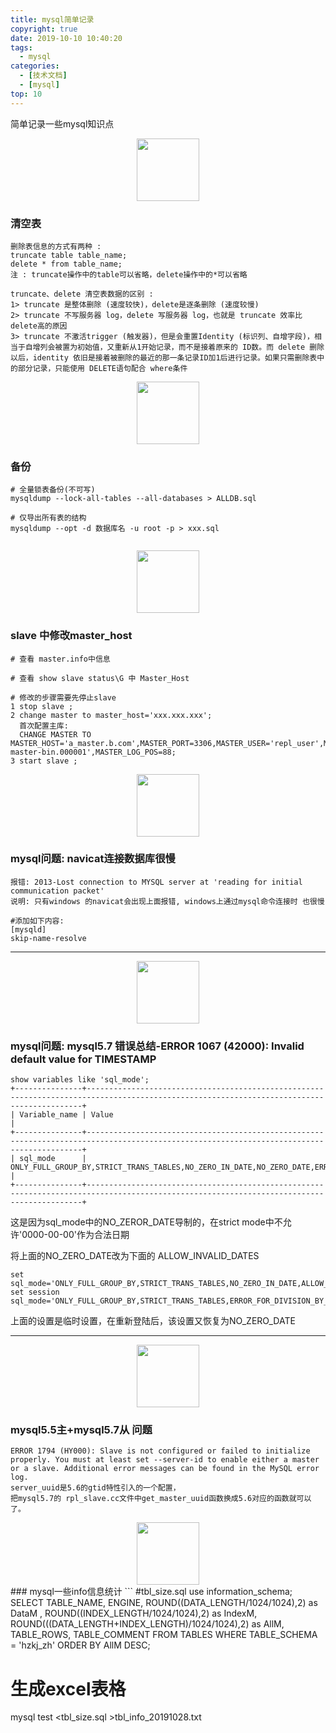 ```yaml
---
title: mysql简单记录
copyright: true
date: 2019-10-10 10:40:20
tags:
  - mysql
categories:
  - [技术文档]
  - [mysql]
top: 10
---
```

简单记录一些mysql知识点
<!-- more -->

<center>
<img src="http://zhangzw001.github.io/images/dockerniu.jpeg" width = "100" height = "100" style="border: 0"/>
</center>

### 清空表
```
删除表信息的方式有两种 :
truncate table table_name;
delete * from table_name;
注 : truncate操作中的table可以省略，delete操作中的*可以省略

truncate、delete 清空表数据的区别 :
1> truncate 是整体删除 (速度较快)，delete是逐条删除 (速度较慢)
2> truncate 不写服务器 log，delete 写服务器 log，也就是 truncate 效率比 delete高的原因
3> truncate 不激活trigger (触发器)，但是会重置Identity (标识列、自增字段)，相当于自增列会被置为初始值，又重新从1开始记录，而不是接着原来的 ID数。而 delete 删除以后，identity 依旧是接着被删除的最近的那一条记录ID加1后进行记录。如果只需删除表中的部分记录，只能使用 DELETE语句配合 where条件

```
<center>
<img src="http://zhangzw001.github.io/images/dockerniu.jpeg" width = "100" height = "100" style="border: 0"/>
</center>

### 备份
```
# 全量锁表备份(不可写)
mysqldump --lock-all-tables --all-databases > ALLDB.sql

# 仅导出所有表的结构
mysqldump --opt -d 数据库名 -u root -p > xxx.sql


```
<center>
<img src="http://zhangzw001.github.io/images/dockerniu.jpeg" width = "100" height = "100" style="border: 0"/>
</center>

### slave 中修改master_host
```
# 查看 master.info中信息

# 查看 show slave status\G 中 Master_Host

# 修改的步骤需要先停止slave
1 stop slave ;
2 change master to master_host='xxx.xxx.xxx';
  首次配置主库:
  CHANGE MASTER TO MASTER_HOST='a_master.b.com',MASTER_PORT=3306,MASTER_USER='repl_user',MASTER_PASSWORD='xxxx',MASTER_LOG_FILE='m1-master-bin.000001',MASTER_LOG_POS=88;
3 start slave ;
```



<center>
<img src="http://zhangzw001.github.io/images/dockerniu.jpeg" width = "100" height = "100" style="border: 0"/>
</center>

### mysql问题: navicat连接数据库很慢
```
报错: 2013-Lost connection to MYSQL server at 'reading for initial communication packet'
说明: 只有windows 的navicat会出现上面报错, windows上通过mysql命令连接时 也很慢

#添加如下内容:
[mysqld]
skip-name-resolve
```


---

<center>
<img src="http://zhangzw001.github.io/images/dockerniu.jpeg" width = "100" height = "100" style="border: 0"/>
</center>

### mysql问题: mysql5.7 错误总结-ERROR 1067 (42000): Invalid default value for TIMESTAMP
```
show variables like 'sql_mode';
+---------------+-------------------------------------------------------------------------------------------------------------------------------------------+
| Variable_name | Value                                                                                                                                     |
+---------------+-------------------------------------------------------------------------------------------------------------------------------------------+
| sql_mode      | ONLY_FULL_GROUP_BY,STRICT_TRANS_TABLES,NO_ZERO_IN_DATE,NO_ZERO_DATE,ERROR_FOR_DIVISION_BY_ZERO,NO_AUTO_CREATE_USER,NO_ENGINE_SUBSTITUTION |
+---------------+-------------------------------------------------------------------------------------------------------------------------------------------+
```
这是因为sql_mode中的NO_ZEROR_DATE导制的，在strict mode中不允许'0000-00-00'作为合法日期

将上面的NO_ZERO_DATE改为下面的 ALLOW_INVALID_DATES
```
set sql_mode='ONLY_FULL_GROUP_BY,STRICT_TRANS_TABLES,NO_ZERO_IN_DATE,ALLOW_INVALID_DATES,ERROR_FOR_DIVISION_BY_ZERO,NO_AUTO_CREATE_USER,NO_ENGINE_SUBSTITUTION';
set session  sql_mode='ONLY_FULL_GROUP_BY,STRICT_TRANS_TABLES,ERROR_FOR_DIVISION_BY_ZERO,NO_AUTO_CREATE_USER,NO_ENGINE_SUBSTITUTION';

```
上面的设置是临时设置，在重新登陆后，该设置又恢复为NO_ZERO_DATE

---

<center>
<img src="http://zhangzw001.github.io/images/dockerniu.jpeg" width = "100" height = "100" style="border: 0"/>
</center>

### mysql5.5主+mysql5.7从 问题
```
ERROR 1794 (HY000): Slave is not configured or failed to initialize properly. You must at least set --server-id to enable either a master or a slave. Additional error messages can be found in the MySQL error log.
server_uuid是5.6的gtid特性引入的一个配置，
把mysql5.7的 rpl_slave.cc文件中get_master_uuid函数换成5.6对应的函数就可以了。
```

<center>
<img src="http://zhangzw001.github.io/images/dockerniu.jpeg" width = "100" height = "100" style="border: 0"/>
</center>
### mysql一些info信息统计
```
#tbl_size.sql
use information_schema;
SELECT
    TABLE_NAME,
 ENGINE,
    ROUND((DATA_LENGTH/1024/1024),2) as DataM ,
    ROUND((INDEX_LENGTH/1024/1024),2) as IndexM,
    ROUND(((DATA_LENGTH+INDEX_LENGTH)/1024/1024),2) as AllM,
    TABLE_ROWS,
 TABLE_COMMENT
FROM
    TABLES
WHERE
    TABLE_SCHEMA = 'hzkj_zh'
ORDER BY AllM DESC;

# 生成excel表格
mysql test <tbl_size.sql >tbl_info_20191028.txt
```
